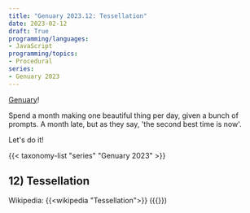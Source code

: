 ```yaml
---
title: "Genuary 2023.12: Tessellation"
date: 2023-02-12
draft: True
programming/languages:
- JavaScript
programming/topics:
- Procedural
series:
- Genuary 2023
---
```

[Genuary](https://genuary.art/)! 

Spend a month making one beautiful thing per day, given a bunch of prompts. A month late, but as they say, 'the second best time is now'.  

Let's do it!

{{< taxonomy-list "series" "Genuary 2023" >}}

## 12) Tessellation

Wikipedia: {{<wikipedia "Tessellation">}}
 ({{<wikipedia title="List of Tesselations" text="List">}})

<!--more-->